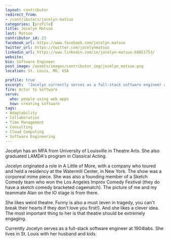 ```yaml
---
layout: contributor
redirect_from:
- /contributors/jocelyn-matsuo
categories: [profile]
title: Jocelyn Matsuo
last: Matsuo
contributor_id: 23
facebook_url: https://www.facebook.com/jocelyn.matsuo
twitter_url: https://twitter.com/jocelynmatsuo
linkedin_url: https://www.linkedin.com/in/jocelyn-matsuo-68851753/
website: 
bio: Software Engineer
post_image: /assets/images/contributor_img/jocelyn_matsuo.png
location: St. Louis, MO, USA

profile: true
excerpt:  "Jocelyn currently serves as a full-stack software engineer at 1904labs. Career Path: Actor to Software"
fire: Actor to Software
serve:
  who: people using web apps
  how: creating software
tags:
- Adaptability
- Collaboration
- Time Management
- Consulting
- Cloud Computing
- Software Engineering
---
```

Jocelyn has an MFA from University of Louisville in Theatre Arts. She also graduated LAMDA's program in Classical Acting.

Jocelyn originated a role in A Little of More, with a company who toured and held a residency at the Watermill Center, in New York. The show was a corporeal mime piece. She was also a founding member of a Sketch Comedy team who won the Los Angeles Improv Comedy Festival (they do have a sketch comedy bracketed cagematch). The picture of me and my teammate Alan on the IO stage is from there.

She likes weird theatre. Funny is also a must (even in tragedy, you can't break their hearts if they don't love you first!). And she likes a clever idea. The most important thing to her is that theatre should be extremely engaging.

Currently Jocelyn serves as a full-stack software engineer at 1904labs. She lives in St. Louis with her husband and kids.